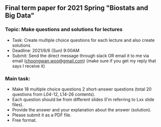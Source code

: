 ## Final term paper for 2021 Spring "Biostats and Big Data"

### Topic: Make questions and solutions for lectures


- Task: Create multiple choice questions for each lecture and also create solutions 
- Deadline: 2021/6/6 (Sun) 9:00AM 
- Submit: Send the direct message through slack OR email it to me via email (choongwan.woo@gmail.com) (make sure if you get my reply that says I receive it)

### Main task:
- Make 18 multiple choice questions 2 short-answer questions (total 20 questions from L04-12, L14-26 contents). 
- Each question should be from different slides (I'm referring to Lxx slide files). 
- Provide the answer and your explanation about the answer (solution). 
- Please submit it as a PDF file. 
- Free format. 